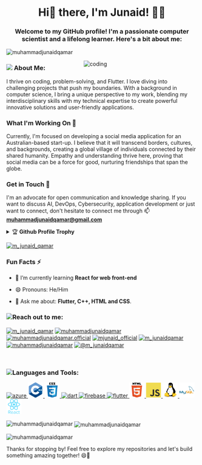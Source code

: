 <h1 align="center">Hi👋 there, I'm Junaid! 🎯️🚀️</h1>
<h3 align="center">Welcome to my GitHub profile! I'm a passionate computer scientist and a lifelong learner. Here's a bit about me:</h3>

<p align="left"> <img src="https://komarev.com/ghpvc/?username=muhammadjunaidqamar&label=Profile%20views&color=0e75b6&style=flat" alt="muhammadjunaidqamar" /> </p>
<img align="right" alt="coding" width="300" src="https://media.giphy.com/media/lP8xu5t2DLGG045H8F/giphy.gif">

### <img src="https://media.giphy.com/media/WUlplcMpOCEmTGBtBW/giphy.gif" width="40"> **About Me:**
I thrive on coding, problem-solving, and Flutter. I love diving into challenging projects that push my boundaries. With a background in computer science, I bring a unique perspective to my work, blending my interdisciplinary skills with my technical expertise to create powerful innovative solutions and user-friendly applications.

### What I'm Working On 🔭
Currently, I'm focused on  developing a social media application for an Australian-based start-up. I believe that it will transcend borders, cultures, and backgrounds, creating a global village of individuals connected by their shared humanity. Empathy and understanding thrive here, proving that social media can be a force for good, nurturing friendships that span the globe.

### Get in Touch 👯
I'm an advocate for open communication and knowledge sharing. If you want to discuss AI, DevOps, Cybersecurity, application development or just want to connect, don't hesitate to connect me through 📫 **muhammadjunaidqamar@gmail.com**

<details>
<summary>🏆 <b>Github Profile Trophy</b></summary>
 <br />
 <p align="center">
  <a href="https://github.com/ryo-ma/github-profile-trophy">
   <img src="https://github-profile-trophy.vercel.app/?username=muhammadjunaidqamar&column=8&theme=darkhub" alt="muhammadjunaidqamar"/>
  </a>
 </p>
</details>

<p align="left"> <a href="https://twitter.com/m_junaid_qamar" target="blank"><img src="https://img.shields.io/twitter/follow/m_junaid_qamar?logo=twitter&style=for-the-badge" alt="m_junaid_qamar" /></a> </p>

### Fun Facts ⚡
- 🌱 I’m currently learning **React for web front-end**

- 😄 Pronouns: He/Him

- 💬 Ask me about: **Flutter, C++, HTML and CSS**.

<h3 align="left"><img src="https://media.giphy.com/media/LnQjpWaON8nhr21vNW/giphy.gif" width="40">Reach out to me:</h3>
<p align="left">
<a href="https://twitter.com/m_junaid_qamar" target="blank"><img align="center" src="https://raw.githubusercontent.com/rahuldkjain/github-profile-readme-generator/master/src/images/icons/Social/twitter.svg" alt="m_junaid_qamar" height="30" width="40" /></a>
<a href="https://linkedin.com/in/muhammadjunaidqamar" target="blank"><img align="center" src="https://raw.githubusercontent.com/rahuldkjain/github-profile-readme-generator/master/src/images/icons/Social/linked-in-alt.svg" alt="muhammadjunaidqamar" height="30" width="40" /></a>
<a href="https://fb.com/muhammadjunaidqamar.official" target="blank"><img align="center" src="https://raw.githubusercontent.com/rahuldkjain/github-profile-readme-generator/master/src/images/icons/Social/facebook.svg" alt="muhammadjunaidqamar.official" height="30" width="40" /></a>
<a href="https://instagram.com/mjunaid_official" target="blank"><img align="center" src="https://raw.githubusercontent.com/rahuldkjain/github-profile-readme-generator/master/src/images/icons/Social/instagram.svg" alt="mjunaid_official" height="30" width="40" /></a>
<a href="https://www.hackerrank.com/m_junaidqamar" target="blank"><img align="center" src="https://raw.githubusercontent.com/rahuldkjain/github-profile-readme-generator/master/src/images/icons/Social/hackerrank.svg" alt="m_junaidqamar" height="30" width="40" /></a>
<a href="https://www.leetcode.com/muhammadjunaidqamar" target="blank"><img align="center" src="https://raw.githubusercontent.com/rahuldkjain/github-profile-readme-generator/master/src/images/icons/Social/leet-code.svg" alt="muhammadjunaidqamar" height="30" width="40" /></a>
<a href="https://www.hackerearth.com/@m_junaidqamar" target="blank"><img align="center" src="https://raw.githubusercontent.com/rahuldkjain/github-profile-readme-generator/master/src/images/icons/Social/hackerearth.svg" alt="@m_junaidqamar" height="30" width="40" /></a>
</p>
<br>
<h3 align="left"><img src="https://media.giphy.com/media/j2pOGeGYKe2xCCKwfi/giphy.gif" width="40">Languages and Tools:</h3>
<p align="left"> <a href="https://azure.microsoft.com/en-in/" target="_blank" rel="noreferrer"> <img src="https://www.vectorlogo.zone/logos/microsoft_azure/microsoft_azure-icon.svg" alt="azure" width="40" height="40"/> </a> <a href="https://www.w3schools.com/cpp/" target="_blank" rel="noreferrer"> <img src="https://raw.githubusercontent.com/devicons/devicon/master/icons/cplusplus/cplusplus-original.svg" alt="cplusplus" width="40" height="40"/> </a> <a href="https://www.w3schools.com/css/" target="_blank" rel="noreferrer"> <img src="https://raw.githubusercontent.com/devicons/devicon/master/icons/css3/css3-original-wordmark.svg" alt="css3" width="40" height="40"/> </a> <a href="https://dart.dev" target="_blank" rel="noreferrer"> <img src="https://www.vectorlogo.zone/logos/dartlang/dartlang-icon.svg" alt="dart" width="40" height="40"/> </a> <a href="https://firebase.google.com/" target="_blank" rel="noreferrer"> <img src="https://www.vectorlogo.zone/logos/firebase/firebase-icon.svg" alt="firebase" width="40" height="40"/> </a> <a href="https://flutter.dev" target="_blank" rel="noreferrer"> <img src="https://www.vectorlogo.zone/logos/flutterio/flutterio-icon.svg" alt="flutter" width="40" height="40"/> </a> <a href="https://www.w3.org/html/" target="_blank" rel="noreferrer"> <img src="https://raw.githubusercontent.com/devicons/devicon/master/icons/html5/html5-original-wordmark.svg" alt="html5" width="40" height="40"/> </a> <a href="https://developer.mozilla.org/en-US/docs/Web/JavaScript" target="_blank" rel="noreferrer"> <img src="https://raw.githubusercontent.com/devicons/devicon/master/icons/javascript/javascript-original.svg" alt="javascript" width="40" height="40"/> </a> <a href="https://www.linux.org/" target="_blank" rel="noreferrer"> <img src="https://raw.githubusercontent.com/devicons/devicon/master/icons/linux/linux-original.svg" alt="linux" width="40" height="40"/> </a> <a href="https://www.mysql.com/" target="_blank" rel="noreferrer"> <img src="https://raw.githubusercontent.com/devicons/devicon/master/icons/mysql/mysql-original-wordmark.svg" alt="mysql" width="40" height="40"/> </a> <a href="https://reactjs.org/" target="_blank" rel="noreferrer"> <img src="https://raw.githubusercontent.com/devicons/devicon/master/icons/react/react-original-wordmark.svg" alt="react" width="40" height="40"/> </a> </p>

<p><img align="left" src="https://github-readme-stats.vercel.app/api/top-langs?username=muhammadjunaidqamar&show_icons=true&locale=en&layout=compact&theme=radical&hide_border=true" alt="muhammadjunaidqamar" /></p>

<p>&nbsp;<img align="center" src="https://github-readme-stats.vercel.app/api?username=muhammadjunaidqamar&show_icons=true&locale=en&theme=radical&hide_border=true" alt="muhammadjunaidqamar" /></p>

<p><img align="center" src="https://github-readme-streak-stats.herokuapp.com/?user=muhammadjunaidqamar&theme=radical&hide_border=true" alt="muhammadjunaidqamar" /></p>

Thanks for stopping by! Feel free to explore my repositories and let's build something amazing together! 😄🚀
